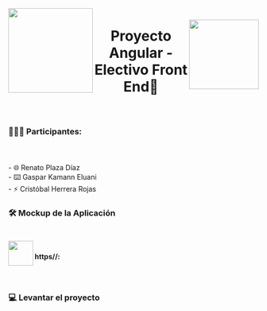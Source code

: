 <img align="left" height="170" src="https://upload.wikimedia.org/wikipedia/commons/thumb/c/cf/Angular_full_color_logo.svg/2048px-Angular_full_color_logo.svg.png"  />

###

<img align="right" height="140" src="https://upload.wikimedia.org/wikipedia/commons/4/47/Logo_UTFSM.png"  />

###

<h1 align="center">Proyecto Angular - Electivo Front End👋</h1>

###

<br clear="both">

<h3 align="left">👨🏻‍💻  Participantes:</h3>

###

<br clear="both">

<p align="left">- 🌐 Renato Plaza Díaz<br>- ⌨️ Gaspar Kamann Eluani<br>- ⚡ Cristóbal Herrera Rojas</p>

###

<h3 align="left">🛠 Mockup de la Aplicación</h3>

###

<br clear="both">

<img align="left" height="50" src="https://static.vecteezy.com/system/resources/thumbnails/017/197/488/small_2x/pdf-icon-on-transparent-background-free-png.png"  />

###

<h4 align="left">https//:</h4>

###

<br clear="both">

<h3 align="left">💻 Levantar el proyecto</h3>

###
